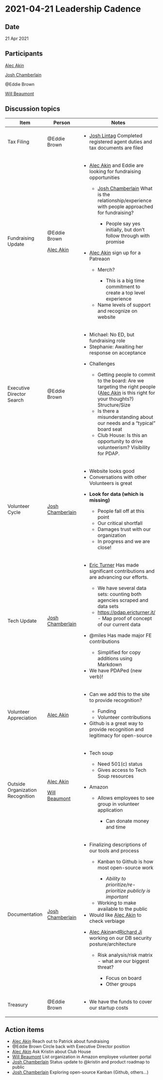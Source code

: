 # 2021-04-21 Leadership Cadence

## Date <a href="#id-2021-04-21leadershipcadence-date" id="id-2021-04-21leadershipcadence-date"></a>

21 Apr 2021

## Participants <a href="#id-2021-04-21leadershipcadence-participants" id="id-2021-04-21leadershipcadence-participants"></a>

[Alec Akin](https://pdap.atlassian.net/wiki/people/60319bf02a42cc0069af9ac8?ref=confluence)

[Josh Chamberlain](https://pdap.atlassian.net/wiki/people/6068f9e790e3950069fbaaf4?ref=confluence)

@Eddie Brown

[Will Beaumont](https://pdap.atlassian.net/wiki/people/5e9c6021ca2a1d0c2e249bab?ref=confluence)

## Discussion topics <a href="#id-2021-04-21leadershipcadence-discussiontopics" id="id-2021-04-21leadershipcadence-discussiontopics"></a>

| **Item**                         | **Person**                                                                                                                                                                                                                     | **Notes**                                                                                                                                                                                                                                                                                                                                                                                                                                                                                                                                                                                                                                                                                                                                                                                                                                             |
| -------------------------------- | ------------------------------------------------------------------------------------------------------------------------------------------------------------------------------------------------------------------------------ | ----------------------------------------------------------------------------------------------------------------------------------------------------------------------------------------------------------------------------------------------------------------------------------------------------------------------------------------------------------------------------------------------------------------------------------------------------------------------------------------------------------------------------------------------------------------------------------------------------------------------------------------------------------------------------------------------------------------------------------------------------------------------------------------------------------------------------------------------------- |
| Tax Filing                       | @Eddie Brown                                                                                                                                                                                                                   | <ul><li><a href="https://pdap.atlassian.net/wiki/people/5f20c61fc9c094001c5d32ca?ref=confluence">Josh Lintag</a> Completed registered agent duties and tax documents are filed</li></ul>                                                                                                                                                                                                                                                                                                                                                                                                                                                                                                                                                                                                                                                              |
| Fundraising Update               | <p>@Eddie Brown</p><p><a href="https://pdap.atlassian.net/wiki/people/60319bf02a42cc0069af9ac8?ref=confluence">Alec Akin</a></p>                                                                                               | <ul><li><p><a href="https://pdap.atlassian.net/wiki/people/60319bf02a42cc0069af9ac8?ref=confluence">Alec Akin</a> and Eddie are looking for fundraising opportunities</p><ul><li><p><a href="https://pdap.atlassian.net/wiki/people/6068f9e790e3950069fbaaf4?ref=confluence">Josh Chamberlain</a> What is the relationship/experience with people approached for fundraising?</p><ul><li>People say yes initially, but don’t follow through with promise</li></ul></li></ul></li><li><p><a href="https://pdap.atlassian.net/wiki/people/60319bf02a42cc0069af9ac8?ref=confluence">Alec Akin</a> sign up for a Patreaon</p><ul><li><p>Merch?</p><ul><li>This is a big time commitment to create a top level experience</li></ul></li><li>Name levels of support and recognize on website</li></ul></li></ul>                                            |
| Executive Director Search        | @Eddie Brown                                                                                                                                                                                                                   | <ul><li>Michael: No ED, but fundraising role</li><li>Stephanie: Awaiting her response on acceptance</li><li><p>Challenges</p><ul><li>Getting people to commit to the board: Are we targeting the right people (<a href="https://pdap.atlassian.net/wiki/people/60319bf02a42cc0069af9ac8?ref=confluence">Alec Akin</a> is this right for your thoughts?) Structure/Size</li><li>Is there a misunderstanding about our needs and a “typical” board seat</li><li>Club House: Is this an opportunity to drive volunteerism? Visibility for PDAP.</li></ul></li></ul>                                                                                                                                                                                                                                                                                      |
| Volunteer Cycle                  | [Josh Chamberlain](https://pdap.atlassian.net/wiki/people/6068f9e790e3950069fbaaf4?ref=confluence)                                                                                                                             | <ul><li>Website looks good</li><li>Conversations with other Volunteers is great</li><li><p><strong>Look for data (which is missing)</strong></p><ul><li>People fall off at this point</li><li>Our critical shortfall</li><li>Damages trust with our organization</li><li>In progress and we are close!</li></ul></li></ul>                                                                                                                                                                                                                                                                                                                                                                                                                                                                                                                            |
| Tech Update                      | [Josh Chamberlain](https://pdap.atlassian.net/wiki/people/6068f9e790e3950069fbaaf4?ref=confluence)                                                                                                                             | <ul><li><p><a href="https://pdap.atlassian.net/wiki/people/6069da262b469c007014d7fa?ref=confluence">Eric Turner</a> Has made significant contributions and are advancing our efforts.</p><ul><li>We have several data sets: counting both agencies scraped and data sets</li><li><a href="https://pdap.ericturner.it/">https://pdap.ericturner.it/</a> - Map proof of concept of our current data</li></ul></li><li><p>@miles Has made major FE contributions</p><ul><li>Simplified for copy additions using Markdown</li></ul></li><li>We have PDAPed (new verb)!</li></ul>                                                                                                                                                                                                                                                                          |
| Volunteer Appreciation           | [Alec Akin](https://pdap.atlassian.net/wiki/people/60319bf02a42cc0069af9ac8?ref=confluence)                                                                                                                                    | <ul><li><p>Can we add this to the site to provide recognition?</p><ul><li>Funding</li><li>Volunteer contributions</li></ul></li><li>Github is a great way to provide recognition and legitimacy for open-source</li></ul>                                                                                                                                                                                                                                                                                                                                                                                                                                                                                                                                                                                                                             |
| Outside Organization Recognition | <p><a href="https://pdap.atlassian.net/wiki/people/60319bf02a42cc0069af9ac8?ref=confluence">Alec Akin</a></p><p><a href="https://pdap.atlassian.net/wiki/people/5e9c6021ca2a1d0c2e249bab?ref=confluence">Will Beaumont</a></p> | <ul><li><p>Tech soup</p><ul><li>Need 501(c) status</li><li>Gives access to Tech Soup resources</li></ul></li><li><p>Amazon</p><ul><li><p>Allows employees to see group in volunteer application</p><ul><li>Can donate money and time</li></ul></li></ul></li></ul>                                                                                                                                                                                                                                                                                                                                                                                                                                                                                                                                                                                    |
| Documentation                    | [Josh Chamberlain](https://pdap.atlassian.net/wiki/people/6068f9e790e3950069fbaaf4?ref=confluence)                                                                                                                             | <ul><li><p>Finalizing descriptions of our tools and process</p><ul><li><p>Kanban to Github is how most open-source work</p><ul><li><em>Ability to prioritize/re-prioritize publicly is important</em></li></ul></li><li>Working to make available to the public</li></ul></li><li>Would like <a href="https://pdap.atlassian.net/wiki/people/60319bf02a42cc0069af9ac8?ref=confluence">Alec Akin</a> to check verbiage</li><li><p><a href="https://pdap.atlassian.net/wiki/people/60319bf02a42cc0069af9ac8?ref=confluence">Alec Akin</a>and<a href="https://pdap.atlassian.net/wiki/people/5f8f95be0e068b00766b6903?ref=confluence">Richard Ji</a> working on our DB security posture/architecture</p><ul><li><p>Risk analysis/risk matrix - what are our biggest threat?</p><ul><li>Focus on board</li><li>Other groups</li></ul></li></ul></li></ul> |
| Treasury                         | @Eddie Brown                                                                                                                                                                                                                   | <ul><li>We have the funds to cover our startup costs</li></ul>                                                                                                                                                                                                                                                                                                                                                                                                                                                                                                                                                                                                                                                                                                                                                                                        |

## Action items <a href="#id-2021-04-21leadershipcadence-actionitems" id="id-2021-04-21leadershipcadence-actionitems"></a>

* [Alec Akin](https://pdap.atlassian.net/wiki/people/60319bf02a42cc0069af9ac8?ref=confluence) Reach out to Patrick about fundraising
* @Eddie Brown Circle back with Executive Director position
* [Alec Akin](https://pdap.atlassian.net/wiki/people/60319bf02a42cc0069af9ac8?ref=confluence) Ask Kristin about Club House
* [Will Beaumont](https://pdap.atlassian.net/wiki/people/5e9c6021ca2a1d0c2e249bab?ref=confluence) List organization in Amazon employee volunteer portal
* [Josh Chamberlain](https://pdap.atlassian.net/wiki/people/6068f9e790e3950069fbaaf4?ref=confluence) Status update to @kristin and product roadmap to public
* [Josh Chamberlain](https://pdap.atlassian.net/wiki/people/6068f9e790e3950069fbaaf4?ref=confluence) Exploring open-source Kanban (Github, others…)

